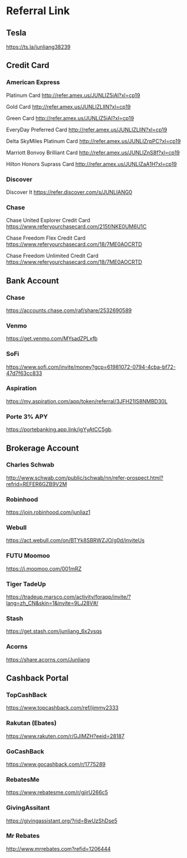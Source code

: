# Referral Link

## Tesla

https://ts.la/junliang38239


## Credit Card

### American Express

Platinum Card http://refer.amex.us/JUNLIZ5iAI?xl=cp19

Gold Card http://refer.amex.us/JUNLIZLlIN?xl=cp19

Green Card http://refer.amex.us/JUNLIZ5iAI?xl=cp19

EveryDay Preferred Card http://refer.amex.us/JUNLIZLlIN?xl=cp19

Delta SkyMiles Platinum Card http://refer.amex.us/JUNLIZrpPC?xl=cp19

Marriott Bonvoy Brilliant Card http://refer.amex.us/JUNLIZnS8f?xl=cp19

Hilton Honors Suprass Card http://refer.amex.us/JUNLIZaA1H?xl=cp19

### Discover

Discover It https://refer.discover.com/s/JUNLIANG0

### Chase

Chase United Explorer Credit Card https://www.referyourchasecard.com/215f/NKE0UM6U1C

Chase Freedom Flex Credit Card https://www.referyourchasecard.com/18/7ME0AOCRTD

Chase Freedom Unlimited Credit Card https://www.referyourchasecard.com/18/7ME0AOCRTD


## Bank Account

### Chase

https://accounts.chase.com/raf/share/2532690589

### Venmo

https://get.venmo.com/MYsadZPLxfb

### SoFi

https://www.sofi.com/invite/money?gcp=61981072-0794-4cba-bf72-47d7f63cc833

### Aspiration

https://my.aspiration.com/app/token/referral/3JFH21IS8NMBD30L

### Porte 3% APY

https://portebanking.app.link/igYyAtCC5gb.


## Brokerage Account

### Charles Schwab

http://www.schwab.com/public/schwab/nn/refer-prospect.html?refrid=REFER6GZB9V2M

### Robinhood

https://join.robinhood.com/junliaz1

### Webull

https://act.webull.com/on/BTYk8SBRWZJO/g0d/inviteUs

### FUTU Moomoo

https://j.moomoo.com/001mRZ

### Tiger TadeUp

https://tradeup.marsco.com/activity/forapp/invite/?lang=zh_CN&skin=1&invite=9LJ28V#/

### Stash

https://get.stash.com/junliang_6x2vsqs

### Acorns

https://share.acorns.com/Junliang


## Cashback Portal

### TopCashBack

https://www.topcashback.com/ref/jimmy2333

### Rakutan (Ebates)

https://www.rakuten.com/r/GJIMZH?eeid=28187

### GoCashBack

https://www.gocashback.com/r/1775289

### RebatesMe

https://www.rebatesme.com/r/gjirU266c5

### GivingAssitant

https://givingassistant.org/?rid=BwUzShDse5

### Mr Rebates

http://www.mrrebates.com?refid=1206444

